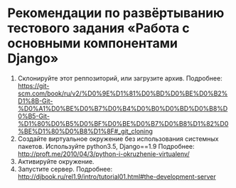 
# Рекомендации по развёртыванию тестового задания «Работа с основными компонентами Django» 
  
  1. Склонируйте этот реппозиторий, или загрузите архив. 
  Подробнее:
  https://git-scm.com/book/ru/v2/%D0%9E%D1%81%D0%BD%D0%BE%D0%B2%D1%8B-Git-%D0%A1%D0%BE%D0%B7%D0%B4%D0%B0%D0%BD%D0%B8%D0%B5-Git-%D1%80%D0%B5%D0%BF%D0%BE%D0%B7%D0%B8%D1%82%D0%BE%D1%80%D0%B8%D1%8F#_git_cloning
  2. Создайте виртуальное окружение без использования системных пакетов. Используйте python3.5, Django==1.9
  Подробнее:
  http://proft.me/2010/04/3/python-i-okruzhenie-virtualenv/
  3. Активируйте окружение.
  4. Запустите сервер. Подробнее:
  http://djbook.ru/rel1.9/intro/tutorial01.html#the-development-server
  
